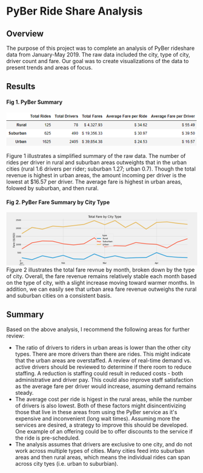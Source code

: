 # PyBer Ride Share Analysis
## Overview
The purpose of this project was to complete an analysis of PyBer rideshare data from January-May 2019. The raw data included the city, type of city, driver count and fare. Our goal was to create visualizations of the data to present trends and areas of focus.

## Results
#### Fig 1. PyBer Summary
![Pyber Summary](/analysis/Summary_Table.png)

Figure 1 illustrates a simplified summary of the raw data. The number of rides per driver in rural and suburban areas outweights that in the urban cities (rural 1.6 drivers per rider; suburban 1.27; urban 0.7). Though the total revenue is highest in urban areas, the amount incoming per driver is the lowest at $16.57 per driver. The average fare is highest in urban areas, folowed by suburban, and then rural.

#### Fig 2. PyBer Fare Summary by City Type
![Pyber Fare Summary](/analysis/Pyber_fare_summary.png)
Figure 2 illustrates the total fare revnue by month, broken down by the type of city. Overall, the fare revenue remains relatively stable each month based on the type of city, with a slight increase moving toward warmer months. In addition, we can easily see that urban area fare revenue outweighs the rural and suburban cities on a consistent basis.

## Summary
Based on the above analysis, I recommend the following areas for further review:
 - The ratio of drivers to riders in urban areas is lower than the other city types. There are more drivers than there are rides. This might indicate that the urban areas are overstaffed. A review of real-time demand vs. active drivers should be reviewed to determine if there room to reduce staffing. A reduction is staffing could result in reduced costs - both administrative and driver pay. This could also improve staff satisfaction as the average fare per driver would increase, asuming demand remains steady.
  - The average cost per ride is higest in the rural areas, while the number of drivers is also lowest. Both of these factors might disincentivizing those that live in these areas from using the PyBer service as it's expensive and inconvenient (long wait times). Assuming more the services are desired, a strategy to improve this should be developed. One example of an offering could be to offer discounts to the service if the ride is pre-scheduled.
  - The analysis assumes that drivers are exclusive to one city, and do not work across multiple types of cities. Many cities feed into suburban areas and then rural areas, which means the individual rides can span across city tyes (i.e. urban to suburbian). 

